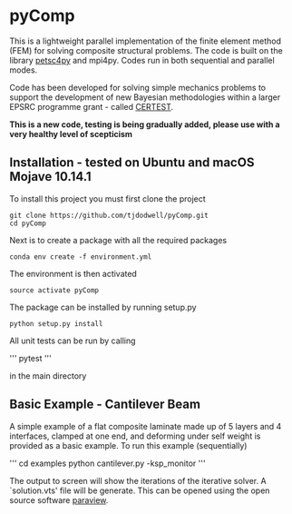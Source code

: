 # pyComp

This is a lightweight parallel implementation of the finite element method (FEM) for solving composite structural problems. The code is built on the library [petsc4py](https://bitbucket.org/petsc/petsc4py/src/master/) and mpi4py. Codes run in both sequential and parallel modes.

Code has been developed for solving simple mechanics problems to support the development of new Bayesian methodologies within a larger EPSRC programme grant - called [CERTEST](https://www.composites-certest.com).

**This is a new code, testing is being gradually added, please use with a very healthy level of scepticism**

## Installation - tested on Ubuntu and macOS Mojave 10.14.1

To install this project you must first clone the project

```
git clone https://github.com/tjdodwell/pyComp.git
cd pyComp
```

Next is to create a package with all the required packages

```
conda env create -f environment.yml
```

The environment is then activated

```
source activate pyComp
```

The package can be installed by running setup.py

```
python setup.py install
```

All unit tests can be run by calling

'''
pytest
'''

in the main directory

## Basic Example - Cantilever Beam

A simple example of a flat composite laminate made up of $5$ layers and $4$ interfaces, clamped at one end, and deforming under self weight is provided as a basic example. To run this example (sequentially)

'''
cd examples
python cantilever.py -ksp_monitor
'''

The output to screen will show the iterations of the iterative solver. A `solution.vts' file will be generate. This can be opened using the open source software [paraview](https://www.paraview.org).
